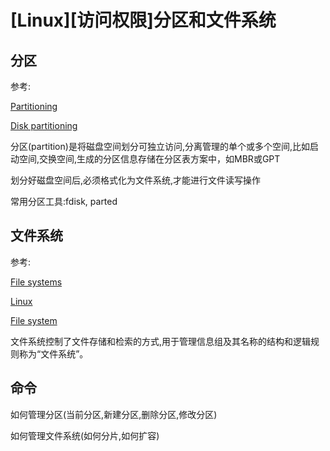 
# [Linux][访问权限]分区和文件系统

## 分区

参考:

[Partitioning](https://wiki.archlinux.org/index.php/partitioning)

[Disk partitioning](https://en.wikipedia.org/wiki/Disk_partitioning)

分区(partition)是将磁盘空间划分可独立访问,分离管理的单个或多个空间,比如启动空间,交换空间,生成的分区信息存储在分区表方案中，如MBR或GPT

划分好磁盘空间后,必须格式化为文件系统,才能进行文件读写操作

常用分区工具:fdisk, parted

## 文件系统

参考:

[File systems](https://wiki.archlinux.org/index.php/File_systems)

[Linux](https://en.wikipedia.org/wiki/Linux)

[File system](https://en.wikipedia.org/wiki/File_system)

文件系统控制了文件存储和检索的方式,用于管理信息组及其名称的结构和逻辑规则称为“文件系统”。

## 命令

如何管理分区(当前分区,新建分区,删除分区,修改分区)

如何管理文件系统(如何分片,如何扩容)